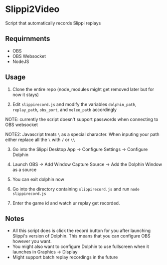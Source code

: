# Slippi2Video
Script that automatically records Slippi replays

## Requirnments
- OBS
- OBS Websocket
- NodeJS

## Usage
1) Clone the entire repo (node_modules might get removed later but for now it stays)

2) Edit `slippirecord.js` and modify the variables `dolphin_path`, `replay_path`, `obs_port`, and `melee_path` accordingly

NOTE: currently the script doesn't support passwords when connecting to OBS websocket

NOTE2: Javascript treats `\` as a special character. When inputing your path either replace all the `\` with `/` or `\\`

3) Go into the Slippi Desktop App -> Configure Settings -> Configure Dolphin

4) Launch OBS -> Add Window Capture Source -> Add the Dolphin Window as a source

5) You can exit dolphin now

6) Go into the directory containing `slippirecord.js` and run `node slippirecord.js`

7) Enter the game id and watch ur replay get recorded.

## Notes
- All this script does is click the record button for you after launching Slippi's version of Dolphin. This means that you can configure OBS however you want.
- You might also want to configure Dolphin to use fullscreen when it launches in Graphics -> Display
- Might support batch replay recordings in the future
